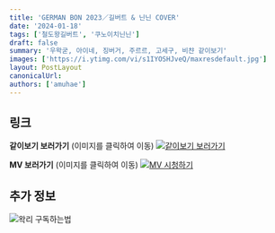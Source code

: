 ```yaml
---
title: 'GERMAN BON 2023／길버트 & 닌닌 COVER'
date: '2024-01-18'
tags: ['철도왕길버트', '쿠노이치닌닌']
draft: false
summary: '우왁굳, 아이네, 징버거, 주르르, 고세구, 비챤 같이보기'
images: ['https://i.ytimg.com/vi/s1IYOSHJveQ/maxresdefault.jpg']
layout: PostLayout
canonicalUrl:
authors: ['amuhae']
---
```


## 링크

**같이보기 보러가기** (이미지를 클릭하여 이동)
[![같이보기 보러가기](https://cdn.discordapp.com/attachments/1136601898116464710/1137050327938506852/logo.png)](https://cafe.naver.com/steamindiegame/14541526)

**MV 보러가기** (이미지를 클릭하여 이동)
[![MV 시청하기](https://i.ytimg.com/vi/s1IYOSHJveQ/maxresdefault.jpg)](https://youtu.be/s1IYOSHJveQ)

## 추가 정보

![왁리 구독하는법](https://cdn.discordapp.com/attachments/1136601898116464710/1137049857136267374/--2cut.gif)
